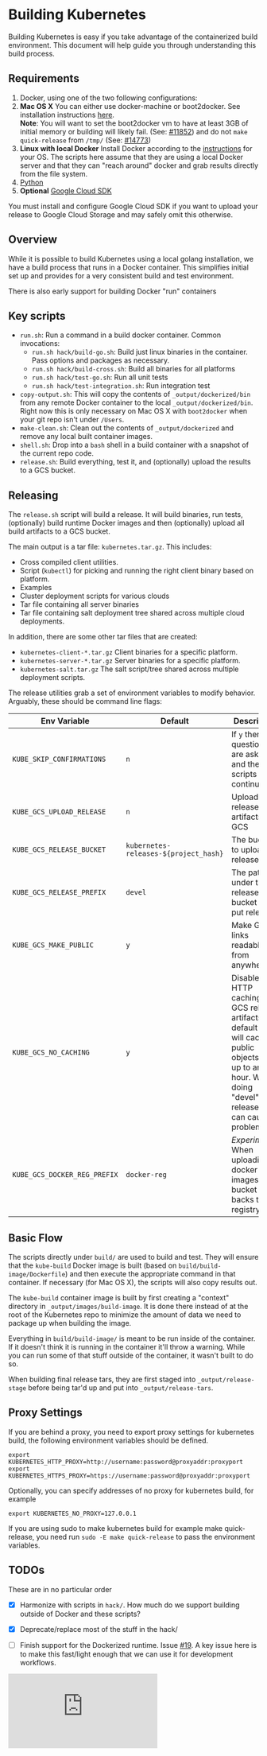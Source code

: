 # Building Kubernetes

Building Kubernetes is easy if you take advantage of the containerized build environment. This document will help guide you through understanding this build process.

## Requirements

1. Docker, using one of the two following configurations:
  1. **Mac OS X** You can either use docker-machine or boot2docker. See installation instructions [here](https://docs.docker.com/installation/mac/).  
     **Note**: You will want to set the boot2docker vm to have at least 3GB of initial memory or building will likely fail. (See: [#11852]( http://issue.k8s.io/11852)) and do not `make quick-release` from `/tmp/` (See: [#14773]( https://github.com/kubernetes/kubernetes/issues/14773))
  2. **Linux with local Docker**  Install Docker according to the [instructions](https://docs.docker.com/installation/#installation) for your OS.  The scripts here assume that they are using a local Docker server and that they can "reach around" docker and grab results directly from the file system.
2. [Python](https://www.python.org)
3. **Optional** [Google Cloud SDK](https://developers.google.com/cloud/sdk/)

You must install and configure Google Cloud SDK if you want to upload your release to Google Cloud Storage and may safely omit this otherwise.

## Overview

While it is possible to build Kubernetes using a local golang installation, we have a build process that runs in a Docker container.  This simplifies initial set up and provides for a very consistent build and test environment.

There is also early support for building Docker "run" containers

## Key scripts

* `run.sh`: Run a command in a build docker container.  Common invocations:
  *  `run.sh hack/build-go.sh`: Build just linux binaries in the container.  Pass options and packages as necessary.
  *  `run.sh hack/build-cross.sh`: Build all binaries for all platforms
  *  `run.sh hack/test-go.sh`: Run all unit tests
  *  `run.sh hack/test-integration.sh`: Run integration test
* `copy-output.sh`: This will copy the contents of `_output/dockerized/bin` from any remote Docker container to the local `_output/dockerized/bin`.  Right now this is only necessary on Mac OS X with `boot2docker` when your git repo isn't under `/Users`.
* `make-clean.sh`: Clean out the contents of `_output/dockerized` and remove any local built container images.
* `shell.sh`: Drop into a `bash` shell in a build container with a snapshot of the current repo code.
* `release.sh`: Build everything, test it, and (optionally) upload the results to a GCS bucket.

## Releasing

The `release.sh` script will build a release.  It will build binaries, run tests, (optionally) build runtime Docker images and then (optionally) upload all build artifacts to a GCS bucket.

The main output is a tar file: `kubernetes.tar.gz`.  This includes:
* Cross compiled client utilities.
* Script (`kubectl`) for picking and running the right client binary based on platform.
* Examples
* Cluster deployment scripts for various clouds
* Tar file containing all server binaries
* Tar file containing salt deployment tree shared across multiple cloud deployments.

In addition, there are some other tar files that are created:
* `kubernetes-client-*.tar.gz` Client binaries for a specific platform.
* `kubernetes-server-*.tar.gz` Server binaries for a specific platform.
* `kubernetes-salt.tar.gz` The salt script/tree shared across multiple deployment scripts.

The release utilities grab a set of environment variables to modify behavior.  Arguably, these should be command line flags:

Env Variable | Default | Description
-------------|---------|------------
`KUBE_SKIP_CONFIRMATIONS` | `n` | If `y` then no questions are asked and the scripts just continue.
`KUBE_GCS_UPLOAD_RELEASE` | `n` | Upload release artifacts to GCS
`KUBE_GCS_RELEASE_BUCKET` | `kubernetes-releases-${project_hash}` | The bucket to upload releases to
`KUBE_GCS_RELEASE_PREFIX` | `devel` | The path under the release bucket to put releases
`KUBE_GCS_MAKE_PUBLIC` | `y` | Make GCS links readable from anywhere
`KUBE_GCS_NO_CACHING` | `y` | Disable HTTP caching of GCS release artifacts.  By default GCS will cache public objects for up to an hour.  When doing "devel" releases this can cause problems.
`KUBE_GCS_DOCKER_REG_PREFIX` | `docker-reg` | *Experimental* When uploading docker images, the bucket that backs the registry.

## Basic Flow

The scripts directly under `build/` are used to build and test.  They will ensure that the `kube-build` Docker image is built (based on `build/build-image/Dockerfile`) and then execute the appropriate command in that container.  If necessary (for Mac OS X), the scripts will also copy results out.

The `kube-build` container image is built by first creating a "context" directory in `_output/images/build-image`.  It is done there instead of at the root of the Kubernetes repo to minimize the amount of data we need to package up when building the image.

Everything in `build/build-image/` is meant to be run inside of the container.  If it doesn't think it is running in the container it'll throw a warning.  While you can run some of that stuff outside of the container, it wasn't built to do so.

When building final release tars, they are first staged into `_output/release-stage` before being tar'd up and put into `_output/release-tars`.

## Proxy Settings


If you are behind a proxy, you need to export proxy settings for kubernetes build, the following environment variables should be defined.

```
export KUBERNETES_HTTP_PROXY=http://username:password@proxyaddr:proxyport
export KUBERNETES_HTTPS_PROXY=https://username:password@proxyaddr:proxyport
```

Optionally, you can specify addresses of no proxy for kubernetes build, for example

```
export KUBERNETES_NO_PROXY=127.0.0.1
```

If you are using sudo to make kubernetes build for example make quick-release, you need run `sudo -E make quick-release` to pass the environment variables.

## TODOs

These are in no particular order

* [X] Harmonize with scripts in `hack/`.  How much do we support building outside of Docker and these scripts?
* [X] Deprecate/replace most of the stuff in the hack/
* [ ] Finish support for the Dockerized runtime. Issue [#19](http://issue.k8s.io/19).  A key issue here is to make this fast/light enough that we can use it for development workflows.


[![Analytics](https://kubernetes-site.appspot.com/UA-36037335-10/GitHub/build/README.md?pixel)]()

